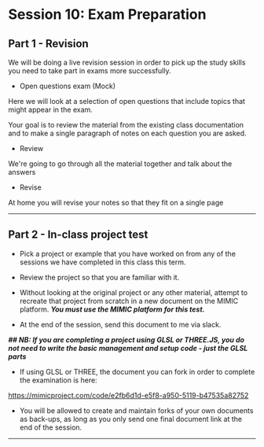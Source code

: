 # Session 10: Exam Preparation

## Part 1 - Revision

We will be doing a live revision session in order to pick up the study skills you need to take part in exams more successfully.

* Open questions exam (Mock)

Here we will look at a selection of open questions that include topics that might appear in the exam.

Your goal is to review the material from the existing class documentation and to make a single paragraph of notes on each question you are asked.

* Review

We're going to go through all the material together and talk about the answers

* Revise

At home you will revise your notes so that they fit on a single page

---

## Part 2 - In-class project test

* Pick a project or example that you have worked on from any of the sessions we have completed in this class this term.

* Review the project so that you are familiar with it.

* Without looking at the original project or any other material, attempt to recreate that project from scratch in a new document on the MIMIC platform. ___You must use the MIMIC platform for this test.___

* At the end of the session, send this document to me via slack.

___## NB: If you are completing a project using GLSL or THREE.JS, you do not need to write the basic management and setup code - just the GLSL parts___
* If using GLSL or THREE, the document you can fork in order to complete the examination is here:

https://mimicproject.com/code/e2fb6d1d-e5f8-a950-5119-b47535a82752

* You will be allowed to create and maintain forks of your own documents as back-ups, as long as you only send one final document link at the end of the session.

---
